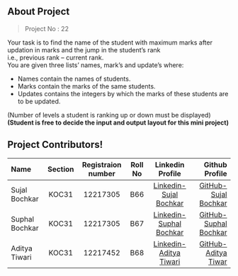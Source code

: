 <h2> About Project </h2>

>  Project No : 22 

Your task is to find the name of the student with maximum marks after updation in marks and the jump in the student’s rank <br>i.e.,  previous rank – current rank. <br>
You are given three lists’ names, mark’s and update’s where: <br>

- Names contain the names of students. <br>
- Marks contain the marks of the same students.<br>
- Updates contains the integers by which the marks of these students are to be updated.<br>

(Number of levels a student is ranking up or down must be displayed) <br>
  **(Student is free to decide the input and output layout for this mini project)**





## Project Contributors!

| Name               | Section    | Registraion number|Roll No |Linkedin Profile                        |Github Profile         |
| :---               |    :----:  |         :---:     | :----:      |:---:                                    | ---:                  |
| Sujal Bochkar      | KOC31      | 12217305          | B66|<a href="https://linkedin.com/in/sujal-bochkar-9a2a02254" target="_blank"> Linkedin-Sujal Bochkar </a> |<a href="https://github.com/SujalBochkar" target="_blank"> GitHub-Sujal Bochkar </a>|
| Suphal Bochkar     | KOC31      | 12217305          |B67|<a href="https://linkedin.com/in/suphal-bochkar-35815a255" target="_blank"> Linkedin-Suphal Bochkar </a>|<a href="https://github.com/SuphalBochkar" target="_blank"> GitHub-Suphal Bochkar </a>|
| Aditya Tiwari      | KOC31      | 12217452          |B68|<a href="https://linkedin.com/in/aditya-tiwari-9745ba255" target="_blank"> Linkedin-Aditya Tiwari </a> |<a href="https://github.com/ADI420tiwari" target="_blank"> GitHub-Aditya Tiwar </a>|

